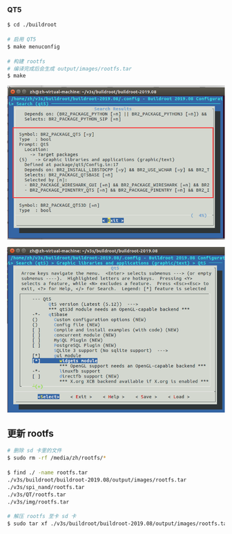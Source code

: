 ### QT5

```bash
$ cd ./buildroot

# 启用 QT5
$ make menuconfig

# 构建 rootfs
# 编译完成后会生成 output/images/rootfs.tar
$ make
```

![image-20250614213016478](.assets/qt5/image-20250614213016478.png)

![image-20250614213237732](.assets/qt5/image-20250614213237732.png)

## 更新 rootfs

```bash
# 删除 sd 卡里的文件
$ sudo rm -rf /media/zh/rootfs/*

$ find ./ -name rootfs.tar
./v3s/buildroot/buildroot-2019.08/output/images/rootfs.tar
./v3s/spi_nand/rootfs.tar
./v3s/QT/rootfs.tar
./v3s/img/rootfs.tar

# 解压 rootfs 至卡 sd 卡
$ sudo tar xf ./v3s/buildroot/buildroot-2019.08/output/images/rootfs.tar -C /media/zh/rootfs/
```

